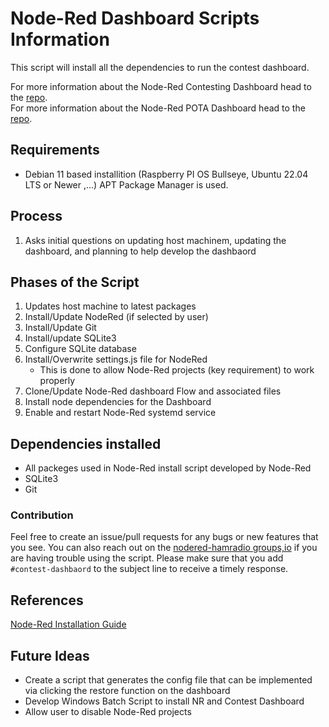 # Node-Red Dashboard Scripts Information
This script will install all the dependencies to run the contest dashboard. 

For more information about the Node-Red Contesting Dashboard head to the [repo](https://github.com/kylekrieg/Node-Red-Contesting-Dashboard).  
For more information about the Node-Red POTA Dashboard head to the [repo](https;//github.com/kylekrieg/Node-Red-POTA-Dashboard).

## Requirements
* Debian 11 based installition (Raspberry PI OS Bullseye, Ubuntu 22.04 LTS or Newer ,...) APT Package Manager is used.

## Process
1. Asks initial questions on updating host machinem, updating the dashboard, and planning to help develop the dashbaord

## Phases of the Script
1. Updates host machine to latest packages
2. Install/Update NodeRed (if selected by user)
3. Install/Update Git
4. Install/update SQLite3
5. Configure SQLite database
6. Install/Overwrite settings.js file for NodeRed 
    * This is done to allow Node-Red projects (key requirement) to work properly
7. Clone/Update Node-Red dashboard Flow and associated files
8. Install node dependencies for the Dashboard
9. Enable and restart Node-Red systemd service

## Dependencies installed
* All packeges used in Node-Red install script developed by Node-Red 
* SQLite3
* Git

### Contribution
Feel free to create an issue/pull requests for any bugs or new features that you see. You can also reach out on the [nodered-hamradio groups,io](https://groups.io/g/nodered-hamradio) if you are having trouble using the script. Please make sure that you add `#contest-dashbaord` to the subject line to receive a timely response. 

## References
[Node-Red Installation Guide](https://nodered.org)

## Future Ideas
* Create a script that generates the config file that can be implemented via clicking the restore function on the dashboard
* Develop Windows Batch Script to install NR and Contest Dashboard
* Allow user to disable Node-Red projects
